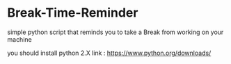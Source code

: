 # Break-Time-Reminder
simple python script that reminds you to take a Break from working on your machine 

you should install python 2.X 
link : https://www.python.org/downloads/
